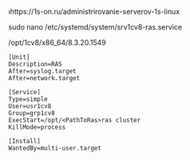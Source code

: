 ıhttps://1s-on.ru/administrirovanie-serverov-1s-linux

      
      

sudo nano /etc/systemd/system/srv1cv8-ras.service

/opt/1cv8/x86_64/8.3.20.1549

	[Unit]
	Description=RAS
	After=syslog.target
	After=network.target

	[Service]
	Type=simple
	User=usr1cv8
	Group=grp1cv8
	ExecStart=/opt/<PathToRas>ras cluster
	KillMode=process

	[Install]
	WantedBy=multi-user.target